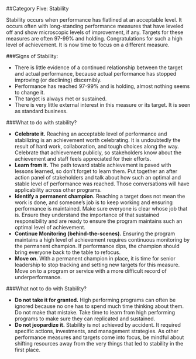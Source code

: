 ##Category Five: Stability

Stability occurs when performance has flatlined at an acceptable level. It occurs often with long-standing performance measures that have leveled off and show microscopic levels of improvement, if any. Targets for these measures are often 97-99% and holding. Congratulations for such a high level of achievement. It is now time to focus on a different measure. 

###Signs of Stability: 
* There is little evidence of a continued relationship between the target and actual performance, because actual performance has stopped improving (or declining) discernibly.
* Performance has reached 97-99% and is holding, almost nothing seems to change it.
* The target is always met or sustained.
* There is very little external interest in this measure or its target. It is seen as standard business.

###What to do with stability?
* **Celebrate it.** Reaching an acceptable level of performance and stabilizing is an achievement worth celebrating. It is undoubtedly the result of hard work, collaboration, and tough choices along the way. Celebrate that achievement publicly, so stakeholders know about the achievement and staff feels appreciated for their efforts. 
* **Learn from it.** The path toward stable achievement is paved with lessons learned, so don’t forget to learn them. Put together an after action panel of stakeholders and talk about how such an optimal and stable level of performance was reached. Those conversations will have applicability across other programs. 
* **Identify a permanent champion.** Reaching a target does not mean the work is done, and someone’s job is to keep working and ensuring performance is maintained. Make sure everyone is clear whose job that is. Ensure they understand the importance of that sustained responsibility and are ready to ensure the program maintains such an optimal level of achievement. 
* **Continue Monitoring (behind-the-scenes).** Ensuring the program maintains a high level of achievement requires continuous monitoring by the permanent champion. If performance dips, the champion should bring everyone back to the table to refocus. 
* **Move on.** With a permanent champion in place, it is time for senior leadership to stop tracking and setting new targets for this measure. Move on to a program or service with a more difficult record of underperformance. 

###What not to do with Stability?
* **Do not take it for granted.** High performing programs can often be ignored because no one has to spend much time thinking about them. Do not make that mistake. Take time to learn from high performing programs to make sure they can replicated and sustained. 
* **Do not jeopardize it.** Stability is not achieved by accident. It required specific actions, investments, and management strategies. As other performance measures and targets come into focus, be mindful about shifting resources away from the very things that led to stability in the first place. 
